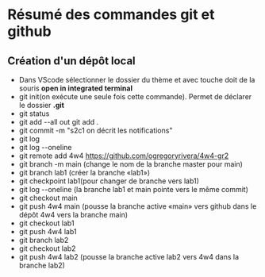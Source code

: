 # Résumé des commandes git et github
## Création d'un dépôt local
   - Dans VScode sélectionner le dossier du thème et avec touche doit de la souris 
     **open in integrated terminal** 
   - git init(on exécute une seule fois cette commande). Permet de déclarer le dossier
     **.git**
   - git status
   - git add --all out git add .
   - git commit -m "s2c1 on décrit les notifications" 
   - git log
   - git log --oneline
   - git remote add 4w4 https://github.com/ogregoryrivera/4w4-gr2
   - git branch -m main (change le nom de la branche master pour main)
   - git branch lab1 (créer la branche «lab1»)
   - git checkpoint lab1(pour changer de branche vers lab1)
   - git log --oneline (la branche lab1 et main pointe vers le même commit)
   - git checkout main
   - git push 4w4 main (pousse la branche active «main» vers github dans le dépôt 4w4
                        vers la branche main)
   - git checkout lab1
   - git push 4w4 lab1
   - git branch lab2
   - git checkout lab2
   - git push 4w4 lab2 (pousse la branche active lab2 vers 4w4 dans la branche lab2)                         
